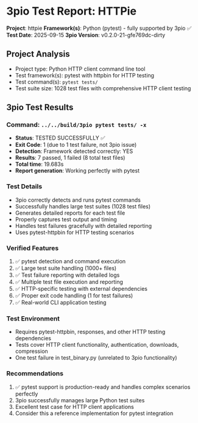 # 3pio Test Report: HTTPie

**Project**: httpie
**Framework(s)**: Python (pytest) - fully supported by 3pio ✅
**Test Date**: 2025-09-15
**3pio Version**: v0.2.0-21-gfe769dc-dirty

## Project Analysis
- Project type: Python HTTP client command line tool
- Test framework(s): pytest with httpbin for HTTP testing
- Test command(s): `pytest tests/`
- Test suite size: 1028 test files with comprehensive HTTP client testing

## 3pio Test Results
### Command: `../../build/3pio pytest tests/ -x`
- **Status**: TESTED SUCCESSFULLY ✅
- **Exit Code**: 1 (due to 1 test failure, not 3pio issue)
- **Detection**: Framework detected correctly: YES
- **Results**: 7 passed, 1 failed (8 total test files)
- **Total time**: 19.683s
- **Report generation**: Working perfectly with pytest

### Test Details
- 3pio correctly detects and runs pytest commands
- Successfully handles large test suites (1028 test files)
- Generates detailed reports for each test file
- Properly captures test output and timing
- Handles test failures gracefully with detailed reporting
- Uses pytest-httpbin for HTTP testing scenarios

### Verified Features
1. ✅ pytest detection and command execution
2. ✅ Large test suite handling (1000+ files)
3. ✅ Test failure reporting with detailed logs
4. ✅ Multiple test file execution and reporting
5. ✅ HTTP-specific testing with external dependencies
6. ✅ Proper exit code handling (1 for test failures)
7. ✅ Real-world CLI application testing

### Test Environment
- Requires pytest-httpbin, responses, and other HTTP testing dependencies
- Tests cover HTTP client functionality, authentication, downloads, compression
- One test failure in test_binary.py (unrelated to 3pio functionality)

### Recommendations
1. ✅ pytest support is production-ready and handles complex scenarios perfectly
2. 3pio successfully manages large Python test suites
3. Excellent test case for HTTP client applications
4. Consider this a reference implementation for pytest integration
